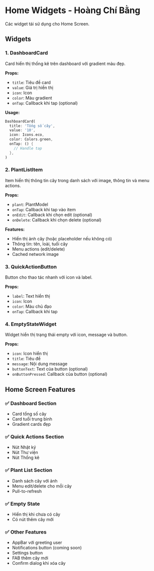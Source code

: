 # Home Widgets - Hoàng Chí Bằng

Các widget tái sử dụng cho Home Screen.

## Widgets

### 1. DashboardCard
Card hiển thị thống kê trên dashboard với gradient màu đẹp.

**Props:**
- `title`: Tiêu đề card
- `value`: Giá trị hiển thị
- `icon`: Icon
- `color`: Màu gradient
- `onTap`: Callback khi tap (optional)

**Usage:**
```dart
DashboardCard(
  title: 'Tổng số cây',
  value: '10',
  icon: Icons.eco,
  color: Colors.green,
  onTap: () {
    // Handle tap
  },
)
```

### 2. PlantListItem
Item hiển thị thông tin cây trong danh sách với image, thông tin và menu actions.

**Props:**
- `plant`: PlantModel
- `onTap`: Callback khi tap vào item
- `onEdit`: Callback khi chọn edit (optional)
- `onDelete`: Callback khi chọn delete (optional)

**Features:**
- Hiển thị ảnh cây (hoặc placeholder nếu không có)
- Thông tin: tên, loài, tuổi cây
- Menu actions (edit/delete)
- Cached network image

### 3. QuickActionButton
Button cho thao tác nhanh với icon và label.

**Props:**
- `label`: Text hiển thị
- `icon`: Icon
- `color`: Màu chủ đạo
- `onTap`: Callback khi tap

### 4. EmptyStateWidget
Widget hiển thị trạng thái empty với icon, message và button.

**Props:**
- `icon`: Icon hiển thị
- `title`: Tiêu đề
- `message`: Nội dung message
- `buttonText`: Text của button (optional)
- `onButtonPressed`: Callback của button (optional)

## Home Screen Features

### ✅ Dashboard Section
- Card tổng số cây
- Card tuổi trung bình
- Gradient cards đẹp

### ✅ Quick Actions Section
- Nút Nhật ký
- Nút Thư viện
- Nút Thống kê

### ✅ Plant List Section
- Danh sách cây với ảnh
- Menu edit/delete cho mỗi cây
- Pull-to-refresh

### ✅ Empty State
- Hiển thị khi chưa có cây
- Có nút thêm cây mới

### ✅ Other Features
- AppBar với greeting user
- Notifications button (coming soon)
- Settings button
- FAB thêm cây mới
- Confirm dialog khi xóa cây


